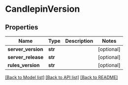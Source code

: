 # CandlepinVersion

## Properties
Name | Type | Description | Notes
------------ | ------------- | ------------- | -------------
**server_version** | **str** |  | [optional] 
**server_release** | **str** |  | [optional] 
**rules_version** | **str** |  | [optional] 

[[Back to Model list]](../README.md#documentation-for-models) [[Back to API list]](../README.md#documentation-for-api-endpoints) [[Back to README]](../README.md)

